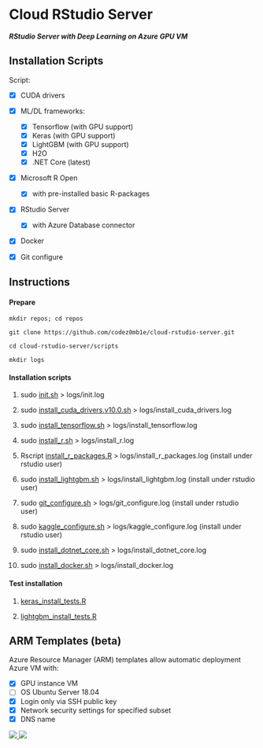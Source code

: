 
# Cloud RStudio Server

___RStudio Server with Deep Learning on Azure GPU VM___


## Installation Scripts

Script:

- [x] CUDA drivers
- [x] ML/DL frameworks:
  - [x] Tensorflow (with GPU support)
  - [x] Keras (with GPU support)
  - [x] LightGBM (with GPU support)
  - [x] H2O
  - [x] .NET Core (latest)
- [x] Microsoft R Open 
  - [x] with pre-installed basic R-packages
- [x] RStudio Server
  - [x] with Azure Database connector
- [x] Docker
- [x] Git configure


## Instructions

#### Prepare

`mkdir repos; cd repos`

`git clone https://github.com/codez0mb1e/cloud-rstudio-server.git`

`cd cloud-rstudio-server/scripts`

`mkdir logs`


#### Installation scripts

1. sudo [init.sh](/scripts/init.sh) > logs/init.log

1. sudo [install_cuda_drivers.v10.0.sh](/scripts/install_cuda_drivers.v10.0.sh) > logs/install_cuda_drivers.log

1. sudo [install_tensorflow.sh](/scripts/install_tensorflow.sh) > logs/install_tensorflow.log

1. sudo [install_r.sh](/scripts/install_r.sh) > logs/install_r.log

1. Rscript [install_r_packages.R](/scripts/install_r_packages.R) > logs/install_r_packages.log (install under rstudio user)

1. sudo [install_lightgbm.sh](/scripts/install_lightgbm.sh) > logs/install_lightgbm.log (install under rstudio user)

1. sudo [git_configure.sh](/scripts/git_configure.sh) > logs/git_configure.log (install under rstudio user)

1. sudo [kaggle_configure.sh](/scripts/kaggle_configure.sh) > logs/kaggle_configure.log (install under rstudio user)

1. sudo [install_dotnet_core.sh](/scripts/install_dotnet_core.sh) > logs/install_dotnet_core.log

1. sudo [install_docker.sh](/scripts/install_docker.sh) > logs/install_docker.log


#### Test installation

1. [keras_install_tests.R](/tests/keras_install_tests.R)

1. [lightgbm_install_tests.R](/tests/lightgbm_install_tests.R)



## ARM Templates (beta)
Azure Resource Manager (ARM) templates allow automatic deployment Azure VM with:
- [x] GPU instance VM
- [ ] OS Ubuntu Server 18.04
- [x] Login only via SSH public key
- [x] Network security settings for specified subset
- [x] DNS name

<a href="https://portal.azure.com/#create/Microsoft.Template/uri/https%3A%2F%2Fraw.githubusercontent.com%2Fcodez0mb1e%2FMinotaur%2Fmaster%2Fsource%2FARMs%2Frstudio-server--ubuntu%2Fazuredeploy.json" target="_blank">
    <img src="http://azuredeploy.net/deploybutton.png" />
</a>
<a href="http://armviz.io/#/?load=https%3A%2F%2Fraw.githubusercontent.com%2Fcodez0mb1e%2FMinotaur%2Fmaster%2Fsource%2FARMs%2Frstudio-server--ubuntu%2Fazuredeploy.json" target="_blank">
    <img src="http://armviz.io/visualizebutton.png"/>
</a>
